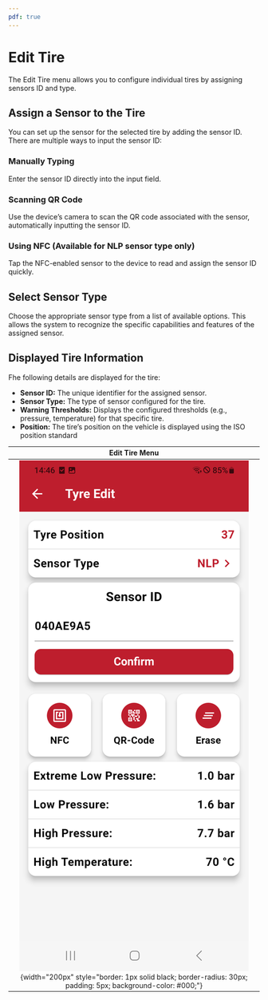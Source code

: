 ```yaml
---
pdf: true
---
```

# Edit Tire

The Edit Tire menu allows you to configure individual tires by assigning sensors ID and type.

## Assign a Sensor to the Tire

You can set up the sensor for the selected tire by adding the sensor ID. There are multiple ways to input the sensor ID:

### Manually Typing

Enter the sensor ID directly into the input field.

### Scanning QR Code

Use the device’s camera to scan the QR code associated with the sensor, automatically inputting the sensor ID.

### Using NFC (Available for NLP sensor type only)

Tap the NFC-enabled sensor to the device to read and assign the sensor ID quickly.

## Select Sensor Type

Choose the appropriate sensor type from a list of available options.
This allows the system to recognize the specific capabilities and features of the assigned sensor.

## Displayed Tire Information

Fhe following details are displayed for the tire:

- **Sensor ID:** The unique identifier for the assigned sensor.
- **Sensor Type:** The type of sensor configured for the tire.
- **Warning Thresholds:** Displays the configured thresholds (e.g., pressure, temperature) for that specific tire.
- **Position:** The tire’s position on the vehicle is displayed using the ISO position standard

| **Edit Tire Menu**       |
|:----------------------:|
| ![Edit Tire Menu](images/editTire.PNG){width="200px" style="border: 1px solid black; border-radius: 30px; padding: 5px; background-color: #000;"} |
